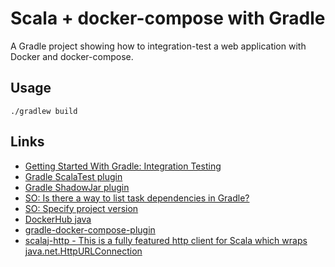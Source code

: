# Scala + docker-compose with Gradle

A Gradle project showing how to integration-test a web application with Docker and docker-compose.

## Usage

    ./gradlew build

## Links

* [Getting Started With Gradle: Integration Testing](https://www.petrikainulainen.net/programming/gradle/getting-started-with-gradle-integration-testing/)
* [Gradle ScalaTest plugin](https://github.com/maiflai/gradle-scalatest)
* [Gradle ShadowJar plugin](https://github.com/johnrengelman/shadow)
* [SO: Is there a way to list task dependencies in Gradle?](https://stackoverflow.com/questions/10422054/is-there-a-way-to-list-task-dependencies-in-gradle/46931628#46931628)
* [SO: Specify project version](https://stackoverflow.com/questions/17670878/specify-project-version/46931781#46931781)
* [DockerHub java](https://hub.docker.com/_/java/)
* [gradle-docker-compose-plugin](https://github.com/avast/gradle-docker-compose-plugin)
* [scalaj-http - This is a fully featured http client for Scala which wraps java.net.HttpURLConnection](https://github.com/scalaj/scalaj-http)